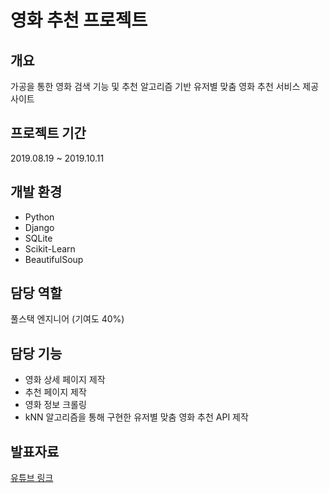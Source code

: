 # 영화 추천 프로젝트

## 개요
가공을 통한 영화 검색 기능 및 추천 알고리즘 기반 유저별 맞춤 영화 추천 서비스 제공 사이트

## 프로젝트 기간
2019.08.19 ~ 2019.10.11

## 개발 환경
- Python
- Django
- SQLite
- Scikit-Learn
- BeautifulSoup


## 담당 역할
풀스택 엔지니어 (기여도 40%)

## 담당 기능
- 영화 상세 페이지 제작
- 추천 페이지 제작
- 영화 정보 크롤링
- kNN 알고리즘을 통해 구현한 유저별 맞춤 영화 추천 API 제작

## 발표자료
[유튜브 링크](https://youtu.be/k3RONHXsqkM)

